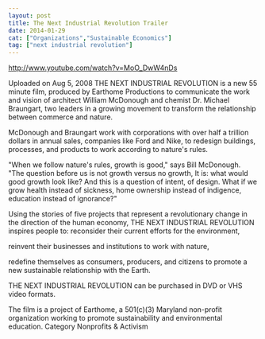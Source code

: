```yaml
---
layout: post
title: The Next Industrial Revolution Trailer
date: 2014-01-29
cat: ["Organizations","Sustainable Economics"]
tag: ["next industrial revolution"]
---
```


http://www.youtube.com/watch?v=MoO_DwW4nDs  

Uploaded on Aug 5, 2008
THE NEXT INDUSTRIAL REVOLUTION is a new 55 minute film, produced by Earthome Productions to communicate the work and vision of architect William McDonough and chemist Dr. Michael Braungart, two leaders in a growing movement to transform the relationship between commerce and nature. 

McDonough and Braungart work with corporations with over half a trillion dollars in annual sales, companies like Ford and Nike, to redesign buildings, processes, and products to work according to nature's rules. 

"When we follow nature's rules, growth is good," says Bill McDonough. "The question before us is not growth versus no growth, It is: what would good growth look like? And this is a question of intent, of design. What if we grow health instead of sickness, home ownership instead of indigence, education instead of ignorance?" 

Using the stories of five projects that represent a revolutionary change in the direction of the human economy, THE NEXT INDUSTRIAL REVOLUTION inspires people to: 
reconsider their current efforts for the environment,

reinvent their businesses and institutions to work with nature,

redefine themselves as consumers, producers, and citizens to promote a new sustainable relationship with the Earth.

THE NEXT INDUSTRIAL REVOLUTION can be purchased in DVD or VHS video formats.

The film is a project of Earthome, a 501(c)(3) Maryland non-profit organization working to promote sustainability and environmental education.
Category
Nonprofits & Activism